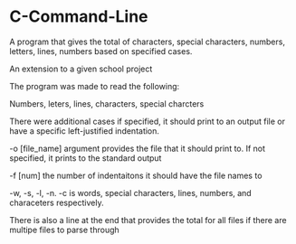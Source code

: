 # C-Command-Line
A program that gives the total of characters, special characters, numbers, letters, lines, numbers based on specified cases. 

An extension to a given school project

The program was made to read the following:

Numbers, leters, lines, characters, special charcters


There were additional cases if specified, it should print to an output file or have a specific left-justified indentation.

-o [file_name] argument provides the file that it should print to. If not specified, it prints to the standard output

-f [num] the number of indentaitons it should have the file names to

-w, -s, -l, -n. -c is words, special characters, lines, numbers, and characeters respectively.

There is also a line at the end that provides the total for all files if there are multipe files to parse through


